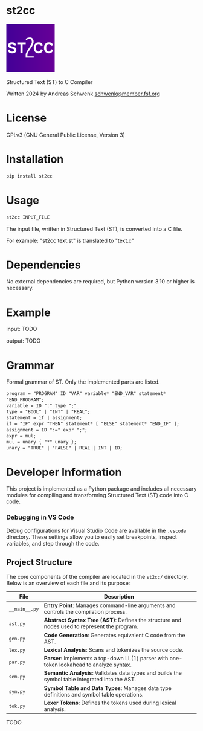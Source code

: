 # st2cc

<img src="logo.svg?v=5" width="128" height="128"/>

Structured Text (ST) to C Compiler

Written 2024 by Andreas Schwenk <schwenk@member.fsf.org>

# License

GPLv3 (GNU General Public License, Version 3)

# Installation

```bash
pip install st2cc
```

# Usage

```bash
st2cc INPUT_FILE
```

The input file, written in Structured Text (ST), is converted into a C file.

For example: "st2cc text.st" is translated to "text.c"

# Dependencies

No external dependencies are required, but Python version 3.10 or higher
is necessary.

# Example

input: TODO

output: TODO

# Grammar

Formal grammar of ST. Only the implemented parts are listed.

```ebnf
program = "PROGRAM" ID "VAR" variable* "END_VAR" statement* "END_PROGRAM";
variable = ID ":" type ";"
type = "BOOL" | "INT" | "REAL";
statement = if | assignment;
if = "IF" expr "THEN" statement* [ "ELSE" statement* "END_IF" ];
assignment = ID ":=" expr ";";
expr = mul;
mul = unary { "*" unary };
unary = "TRUE" | "FALSE" | REAL | INT | ID;
```

# Developer Information

This project is implemented as a Python package and includes all necessary modules for compiling and transforming Structured Text (ST) code into C code.

### Debugging in VS Code

Debug configurations for Visual Studio Code are available in the `.vscode` directory. These settings allow you to easily set breakpoints, inspect variables, and step through the code.

## Project Structure

The core components of the compiler are located in the `st2cc/` directory. Below is an overview of each file and its purpose:

| File          | Description                                                                                      |
| ------------- | ------------------------------------------------------------------------------------------------ |
| `__main__.py` | **Entry Point**: Manages command-line arguments and controls the compilation process.            |
| `ast.py`      | **Abstract Syntax Tree (AST)**: Defines the structure and nodes used to represent the program.   |
| `gen.py`      | **Code Generation**: Generates equivalent C code from the AST.                                   |
| `lex.py`      | **Lexical Analysis**: Scans and tokenizes the source code.                                       |
| `par.py`      | **Parser**: Implements a top-down LL(1) parser with one-token lookahead to analyze syntax.       |
| `sem.py`      | **Semantic Analysis**: Validates data types and builds the symbol table integrated into the AST. |
| `sym.py`      | **Symbol Table and Data Types**: Manages data type definitions and symbol table operations.      |
| `tok.py`      | **Lexer Tokens**: Defines the tokens used during lexical analysis.                               |

TODO
